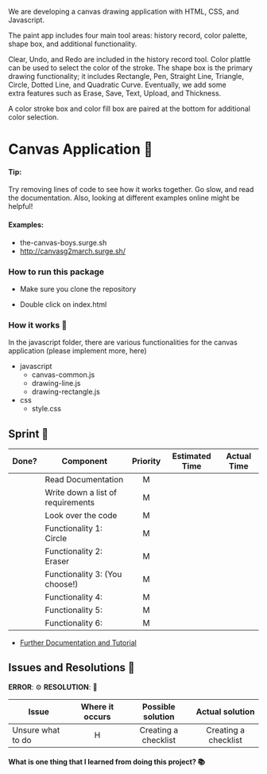 We are developing a canvas drawing application with HTML, CSS, and Javascript.

The paint app includes four main tool areas: history record, color palette, shape box, and additional functionality.

Clear, Undo, and Redo are included in the history record tool. Color plattle can be used to select the color of the stroke. The shape box is the primary drawing functionality; it includes Rectangle, Pen, Straight Line, Triangle, Circle, Dotted Line, and Quadratic Curve.
Eventually, we add some extra features such as Erase, Save, Text, Upload, and Thickness.

A color stroke box and color fill box are paired at the bottom for additional color selection.



# Canvas Application :rocket:

#### Tip:

Try removing lines of code to see how it works together. Go slow, and read the documentation. Also, looking at different examples online might be helpful!

#### Examples:

- the-canvas-boys.surge.sh
- http://canvasg2march.surge.sh/

### How to run this package

- Make sure you clone the repository

- Double click on index.html

### How it works :open_book:

In the javascript folder, there are various functionalities for the canvas application (please implement more, here)

- javascript
  - canvas-common.js
  - drawing-line.js
  - drawing-rectangle.js
- css
  - style.css

## Sprint :athletic_shoe:

| Done? | Component                         | Priority | Estimated Time | Actual Time |
| ----- | --------------------------------- | :------: | :------------: | :---------: |
|       | Read Documentation                |    M     |                |             |
|       | Write down a list of requirements |    M     |                |             |
|       | Look over the code                |    M     |                |             |
|       | Functionality 1: Circle           |    M     |                |             |
|       | Functionality 2: Eraser           |    M     |                |             |
|       | Functionality 3: (You choose!)    |    M     |                |             |
|       | Functionality 4:                  |    M     |                |             |
|       | Functionality 5:                  |    M     |                |             |
|       | Functionality 6:                  |    M     |                |             |

- [Further Documentation and Tutorial](https://developer.mozilla.org/en-US/docs/Web/API/Canvas_API/Tutorial/Basic_usage)

## Issues and Resolutions :flashlight:

**ERROR**: :gear:
**RESOLUTION**: :key:

| Issue             | Where it occurs |  Possible solution   |   Actual solution    |
| ----------------- | :-------------: | :------------------: | :------------------: |
| Unsure what to do |        H        | Creating a checklist | Creating a checklist |

#### What is one thing that I learned from doing this project? :books:

